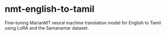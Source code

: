 # nmt-english-to-tamil
Fine-tuning MarianMT neural machine translation model for English to Tamil using LoRA and the Samanantar dataset.
